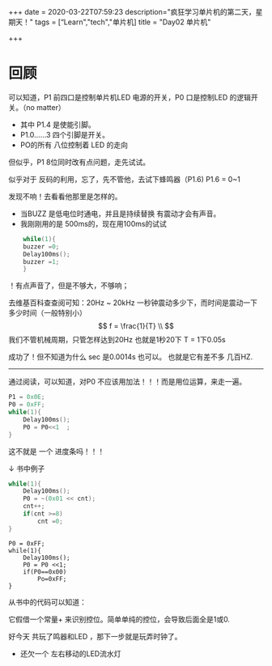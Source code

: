 +++
date = 2020-03-22T07:59:23
description="疯狂学习单片机的第二天，星期天！"
tags = [“Learn","tech","单片机]
title = "Day02 单片机"

+++

# 回顾

可以知道，P1 前四口是控制单片机LED 电源的开关，P0 口是控制LED 的逻辑开关。（no matter）

- 其中 P1.4 是使能引脚。
- P1.0……3 四个引脚是开关。
- PO的所有 八位控制着 LED 的走向

但似乎，P1 8位同时改有点问题，走先试试。

似乎对于 反码的利用，忘了，先不管他，去试下蜂鸣器（P1.6) P1.6 = 0~1

发现不响！去看看他那里是怎样的。

- 当BUZZ 是低电位时通电，并且是持续替换 有震动才会有声音。
- 我刚刚用的是 500ms的，现在用100ms的试试

```c
	while(1){
	buzzer =0;
	Delay100ms();
	buzzer =1;
	}
```



！有点声音了，但是不够大，不够响；

去维基百科查查阅可知：20Hz ~ 20kHz  一秒钟震动多少下，而时间是震动一下多少时间（一般特别小）
$$
f = \frac{1}{T} \\
$$
我们不管机械周期，只管怎样达到20Hz 也就是1秒20下 T = 1下0.05s

成功了！但不知道为什么 sec 是0.0014s 也可以。 也就是它有差不多 几百HZ.

---

通过阅读，可以知道，对P0 不应该用加法！！！而是用位运算，来走一遍。

```c
P1 = 0x0E;
P0 = 0xFF;
while(1){
    Delay100ms();
    P0 = P0<<1  ;
}
```

这不就是 一个 进度条吗！！！

↓ 书中例子

```c
while(1){
    Delay100ms();
    P0 = ~(0x01 << cnt);
    cnt++;
    if(cnt >=8)
        cnt =0;
}
```

```
P0 = 0xFF;
while(1){
	Delay100ms();
	P0 = P0 <<1;
	if(P0==0x00)
		Po=0xFF;
}
```



从书中的代码可以知道：

它假借一个常量+ 来识别控位。简单单纯的控位，会导致后面全是1或0.

好今天 共玩了鸣器和LED ，那下一步就是玩弄时钟了。

- 还欠一个 左右移动的LED流水灯